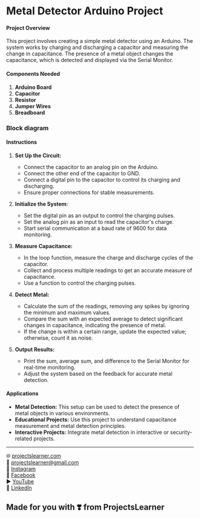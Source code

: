 # Metal Detector Arduino Project

#### Project Overview

This project involves creating a simple metal detector using an Arduino. The system works by charging and discharging a capacitor and measuring the change in capacitance. The presence of a metal object changes the capacitance, which is detected and displayed via the Serial Monitor.

#### Components Needed

1. **Arduino Board**
2. **Capacitor**
3. **Resistor**
4. **Jumper Wires**
5. **Breadboard**

### Block diagram


#### Instructions

1. **Set Up the Circuit:**
   - Connect the capacitor to an analog pin on the Arduino.
   - Connect the other end of the capacitor to GND.
   - Connect a digital pin to the capacitor to control its charging and discharging.
   - Ensure proper connections for stable measurements.

2. **Initialize the System:**
   - Set the digital pin as an output to control the charging pulses.
   - Set the analog pin as an input to read the capacitor's charge.
   - Start serial communication at a baud rate of 9600 for data monitoring.

3. **Measure Capacitance:**
   - In the loop function, measure the charge and discharge cycles of the capacitor.
   - Collect and process multiple readings to get an accurate measure of capacitance.
   - Use a function to control the charging pulses.

4. **Detect Metal:**
   - Calculate the sum of the readings, removing any spikes by ignoring the minimum and maximum values.
   - Compare the sum with an expected average to detect significant changes in capacitance, indicating the presence of metal.
   - If the change is within a certain range, update the expected value; otherwise, count it as noise.

5. **Output Results:**
   - Print the sum, average sum, and difference to the Serial Monitor for real-time monitoring.
   - Adjust the system based on the feedback for accurate metal detection.

#### Applications

- **Metal Detection:** This setup can be used to detect the presence of metal objects in various environments.
- **Educational Projects:** Use this project to understand capacitance measurement and metal detection principles.
- **Interactive Projects:** Integrate metal detection in interactive or security-related projects.

---

🌐 [projectslearner.com](https://www.projectslearner.com)  
📧 [projectslearner@gmail.com](mailto:projectslearner@gmail.com)  
📸 [Instagram](https://www.instagram.com/projectslearner/)  
📘 [Facebook](https://www.facebook.com/projectslearner)  
▶️ [YouTube](https://www.youtube.com/@ProjectsLearner)  
📘 [LinkedIn](https://www.linkedin.com/in/projectslearner)  

## Made for you with ❣️ from ProjectsLearner